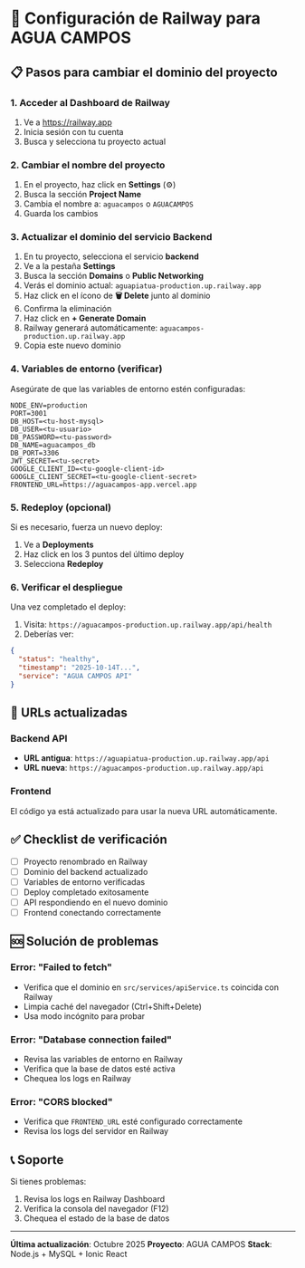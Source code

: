 # 🚂 Configuración de Railway para AGUA CAMPOS

## 📋 Pasos para cambiar el dominio del proyecto

### 1. Acceder al Dashboard de Railway
1. Ve a https://railway.app
2. Inicia sesión con tu cuenta
3. Busca y selecciona tu proyecto actual

### 2. Cambiar el nombre del proyecto
1. En el proyecto, haz click en **Settings** (⚙️)
2. Busca la sección **Project Name**
3. Cambia el nombre a: `aguacampos` o `AGUACAMPOS`
4. Guarda los cambios

### 3. Actualizar el dominio del servicio Backend
1. En tu proyecto, selecciona el servicio **backend**
2. Ve a la pestaña **Settings**
3. Busca la sección **Domains** o **Public Networking**
4. Verás el dominio actual: `aguapiatua-production.up.railway.app`
5. Haz click en el ícono de **🗑️ Delete** junto al dominio
6. Confirma la eliminación
7. Haz click en **+ Generate Domain**
8. Railway generará automáticamente: `aguacampos-production.up.railway.app`
9. Copia este nuevo dominio

### 4. Variables de entorno (verificar)
Asegúrate de que las variables de entorno estén configuradas:

```env
NODE_ENV=production
PORT=3001
DB_HOST=<tu-host-mysql>
DB_USER=<tu-usuario>
DB_PASSWORD=<tu-password>
DB_NAME=aguacampos_db
DB_PORT=3306
JWT_SECRET=<tu-secret>
GOOGLE_CLIENT_ID=<tu-google-client-id>
GOOGLE_CLIENT_SECRET=<tu-google-client-secret>
FRONTEND_URL=https://aguacampos-app.vercel.app
```

### 5. Redeploy (opcional)
Si es necesario, fuerza un nuevo deploy:
1. Ve a **Deployments**
2. Haz click en los 3 puntos del último deploy
3. Selecciona **Redeploy**

### 6. Verificar el despliegue
Una vez completado el deploy:
1. Visita: `https://aguacampos-production.up.railway.app/api/health`
2. Deberías ver:
```json
{
  "status": "healthy",
  "timestamp": "2025-10-14T...",
  "service": "AGUA CAMPOS API"
}
```

## 🔗 URLs actualizadas

### Backend API
- **URL antigua**: `https://aguapiatua-production.up.railway.app/api`
- **URL nueva**: `https://aguacampos-production.up.railway.app/api`

### Frontend
El código ya está actualizado para usar la nueva URL automáticamente.

## ✅ Checklist de verificación

- [ ] Proyecto renombrado en Railway
- [ ] Dominio del backend actualizado
- [ ] Variables de entorno verificadas
- [ ] Deploy completado exitosamente
- [ ] API respondiendo en el nuevo dominio
- [ ] Frontend conectando correctamente

## 🆘 Solución de problemas

### Error: "Failed to fetch"
- Verifica que el dominio en `src/services/apiService.ts` coincida con Railway
- Limpia caché del navegador (Ctrl+Shift+Delete)
- Usa modo incógnito para probar

### Error: "Database connection failed"
- Revisa las variables de entorno en Railway
- Verifica que la base de datos esté activa
- Chequea los logs en Railway

### Error: "CORS blocked"
- Verifica que `FRONTEND_URL` esté configurado correctamente
- Revisa los logs del servidor en Railway

## 📞 Soporte

Si tienes problemas:
1. Revisa los logs en Railway Dashboard
2. Verifica la consola del navegador (F12)
3. Chequea el estado de la base de datos

---

**Última actualización**: Octubre 2025
**Proyecto**: AGUA CAMPOS
**Stack**: Node.js + MySQL + Ionic React
